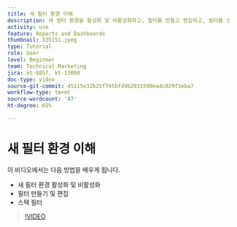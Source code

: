 ```yaml
---
title: 새 필터 환경 이해
description: 새 필터 환경을 활성화 및 비활성화하고, 필터를 만들고 편집하고, 필터를 스택하는 방법에 대해 알아봅니다.
activity: use
feature: Reports and Dashboards
thumbnail: 335151.jpeg
type: Tutorial
role: User
level: Beginner
team: Technical Marketing
jira: kt-8857, kt-13080
doc-type: video
source-git-commit: 45115e32b25f745bfd9b2931590ea4c029f3eba7
workflow-type: tm+mt
source-wordcount: '47'
ht-degree: 65%

---
```



# 새 필터 환경 이해

이 비디오에서는 다음 방법을 배우게 됩니다.

* 새 필터 환경 활성화 및 비활성화
* 필터 만들기 및 편집
* 스택 필터

>[!VIDEO](https://video.tv.adobe.com/v/3419558/?quality=12&learn=on&enablevpops)
